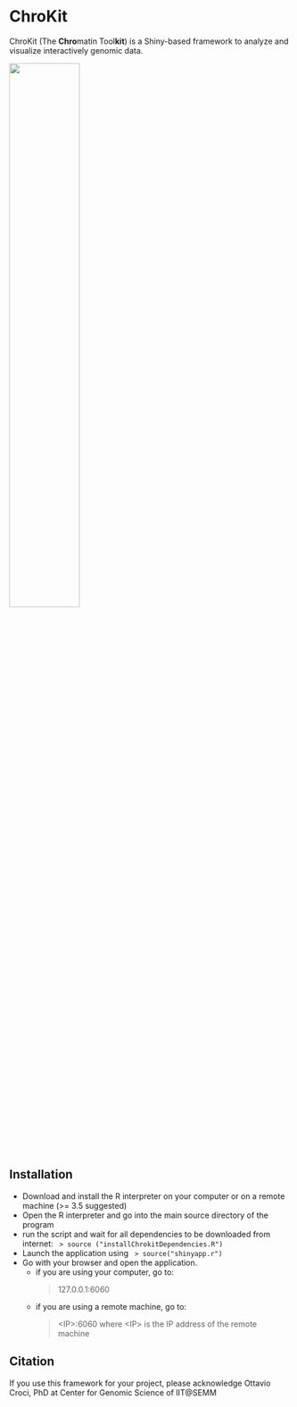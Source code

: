 # ChroKit
ChroKit (The **Chro**matin Tool**kit**) is a Shiny-based framework to analyze and visualize interactively genomic data.

<img src="https://github.com/ocroci/ChroKit/blob/master/logo2.png" height="50%" width="50%">

## Installation
- Download and install the R interpreter on your computer or on a remote machine (>= 3.5 suggested)
- Open the R interpreter and go into the main source directory of the program
- run the script and wait for all dependencies to be downloaded from internet:
 ``` > source ("installChrokitDependencies.R")```
- Launch the application using
  ``` > source("shinyapp.r")```
- Go with your browser and open the application.
  - if you are using your computer, go to:
    > 127.0.0.1:6060
  - if you are using a remote machine, go to:
    > \<IP\>:6060 
    where \<IP\> is the IP address of the remote machine

## Citation
If you use this framework for your project, please acknowledge Ottavio Croci, PhD at Center for Genomic Science of IIT@SEMM
